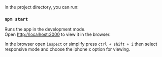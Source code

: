 
In the project directory, you can run:

### `npm start`

Runs the app in the development mode.\
Open [http://localhost:3000](http://localhost:3000) to view it in the browser.


In the browser open `inspect` or simplify press `ctrl + shift + i` then select responsive mode and choose the iphone x option for viewing.

